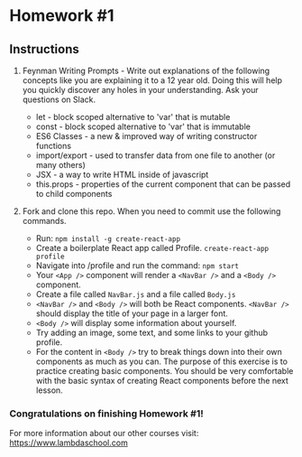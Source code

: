 # Homework #1

## Instructions

1. Feynman Writing Prompts - Write out explanations of the following concepts like you are explaining it to a 12 year old.  Doing this will help you quickly discover any holes in your understanding.  Ask your questions on Slack.

	* let - block scoped alternative to 'var' that is mutable
	* const - block scoped alternative to 'var' that is immutable
	* ES6 Classes - a new & improved way of writing constructor functions
	* import/export - used to transfer data from one file to another (or many others)
	* JSX - a way to write HTML inside of javascript
	* this.props - properties of the current component that can be passed to child components


2. Fork and clone this repo.  When you need to commit use the following commands.

	* Run: `npm install -g create-react-app`
	* Create a boilerplate React app called Profile. `create-react-app profile`
	* Navigate into /profile and run the command: `npm start`
	* Your `<App />` component will render a `<NavBar />` and a `<Body />` component.
	* Create a file called `NavBar.js` and a file called `Body.js`
	* `<NavBar />` and `<Body />` will both be React components.  `<NavBar />` should display the title of your page in a larger font.
	* `<Body />` will display some information about yourself.
	* Try adding an image, some text, and some links to your github profile.
	* For the content in `<Body />` try to break things down into their own components as much as you can.  The purpose of this exercise is to practice creating basic components.  You should be very comfortable with the basic syntax of creating React components before the next lesson.


### Congratulations on finishing Homework #1!

For more information about our other courses visit: https://www.lambdaschool.com
